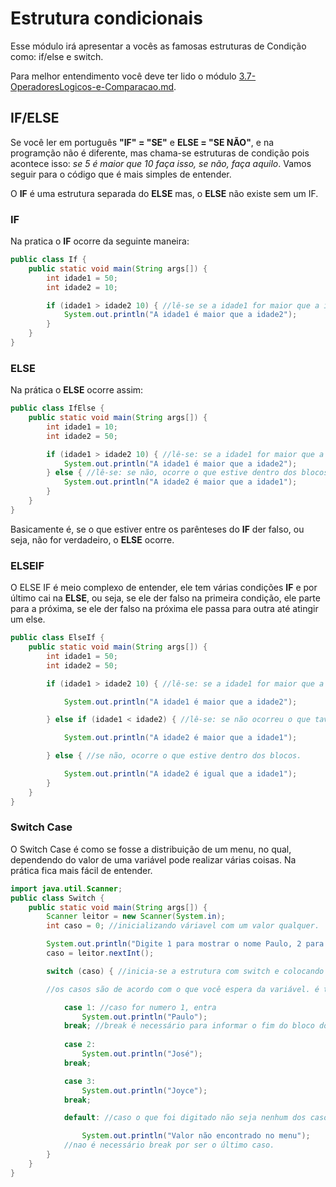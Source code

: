 <h1>Estrutura condicionais</h1>
Esse módulo irá apresentar a vocês as famosas estruturas de Condição como: if/else e switch.

Para melhor entendimento você deve ter lido o módulo <a href="#">3.7-OperadoresLogicos-e-Comparacao.md</a>.

<h2>IF/ELSE</h2>

Se você ler em português **"IF" = "SE"** e **ELSE = "SE NÃO"**, e na programção não é diferente, mas chama-se estruturas de condição pois acontece isso: *se 5 é maior que 10 faça isso, se não, faça aquilo*. Vamos seguir para o código que é mais simples de entender.

O **IF** é uma estrutura separada do **ELSE** mas, o **ELSE** não existe sem um IF.

<h3>IF</h3>

Na pratica o **IF** ocorre da seguinte maneira:

```java
public class If {
    public static void main(String args[]) {
        int idade1 = 50;
        int idade2 = 10;

        if (idade1 > idade2 10) { //lê-se se a idade1 for maior que a idade2, ocorre o que estiver entre os blocos de chaves.
            System.out.println("A idade1 é maior que a idade2");
        }
    }
}
```

<h3>ELSE</h3>

Na prática o **ELSE** ocorre assim:

```java
public class IfElse {
    public static void main(String args[]) {
        int idade1 = 10;
        int idade2 = 50;

        if (idade1 > idade2 10) { //lê-se: se a idade1 for maior que a idade2, ocorre o que estiver entre os blocos de chaves.
            System.out.println("A idade1 é maior que a idade2");
        } else { //lê-se: se não, ocorre o que estive dentro dos blocos.
            System.out.println("A idade2 é maior que a idade1");
        }
    }
}
```
Basicamente é, se o que estiver entre os parênteses do **IF** der falso, ou seja, não for verdadeiro, o **ELSE** ocorre.


<h3>ELSEIF</h3>

O ELSE IF é meio complexo de entender, ele tem várias condições **IF** e por último cai na **ELSE**, ou seja, se ele der falso na primeira condição, ele parte para a próxima, se ele der falso na próxima ele passa para outra até atingir um else.


```java
public class ElseIf {
    public static void main(String args[]) {
        int idade1 = 50;
        int idade2 = 50;

        if (idade1 > idade2 10) { //lê-se: se a idade1 for maior que a idade2, ocorre o que estiver entre os blocos de chaves.

            System.out.println("A idade1 é maior que a idade2");

        } else if (idade1 < idade2) { //lê-se: se não ocorreu o que tava no bloco anterior, se a idade1 for menor que idade2 ocorre o que tiver dentro das chaves.

            System.out.println("A idade2 é maior que a idade1");

        } else { //se não, ocorre o que estive dentro dos blocos.

            System.out.println("A idade2 é igual que a idade1");
        }
    }
}
```

<h3>Switch Case</h3>
O Switch Case é como se fosse a distribuição de um menu, no qual, dependendo do valor de uma variável pode realizar várias coisas. Na prática fica mais fácil de entender.

```java
import java.util.Scanner;
public class Switch {
    public static void main(String args[]) {
        Scanner leitor = new Scanner(System.in);
        int caso = 0; //inicializando váriavel com um valor qualquer.

        System.out.println("Digite 1 para mostrar o nome Paulo, 2 para mostrar o nome José, e 3 para mostrar o nome Joyce");
        caso = leitor.nextInt();

        switch (caso) { //inicia-se a estrutura com switch e colocando a variavel que quer olhar na frente.

        //os casos são de acordo com o que você espera da variável. é testado cada caso verificando se é compativel com o que foi digitado.

            case 1: //caso for numero 1, entra
                System.out.println("Paulo");
            break; //break é necessário para informar o fim do bloco do caso.
            
            case 2:
                System.out.println("José");
            break;

            case 3: 
                System.out.println("Joyce");
            break;

            default: //caso o que foi digitado não seja nenhum dos casos que definiu o default é acionado. Ele não é necessário.

                System.out.println("Valor não encontrado no menu");
            //nao é necessário break por ser o último caso.
        }
    }
}

```
